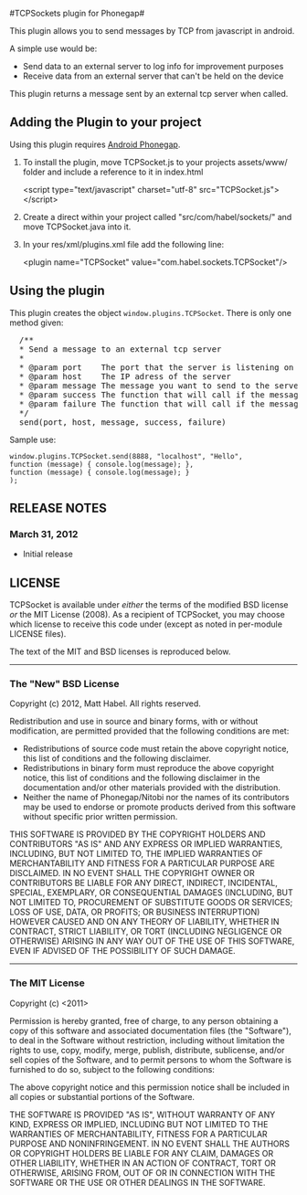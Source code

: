 #TCPSockets plugin for Phonegap#

This plugin allows you to send messages by TCP from javascript in android.

A simple use would be:
- Send data to an external server to log info for improvement purposes
- Receive data from an external server that can't be held on the device

This plugin returns a message sent by an external tcp server when called.

## Adding the Plugin to your project ##

Using this plugin requires [Android Phonegap](http://github.com/phonegap/phonegap-android).

1. To install the plugin, move TCPSocket.js to your projects assets/www/ folder and include a reference to it in index.html
    
    &lt;script type="text/javascript" charset="utf-8" src="TCPSocket.js"&gt;&lt;/script&gt;

2. Create a direct within your project called "src/com/habel/sockets/" and move TCPSocket.java into it.

3. In your res/xml/plugins.xml file add the following line:
    
    &lt;plugin name="TCPSocket" value="com.habel.sockets.TCPSocket"/&gt;

## Using the plugin ##

This plugin creates the object `window.plugins.TCPSocket`. There is only one method given:

<pre>
  /**
  * Send a message to an external tcp server
  * 
  * @param port    The port that the server is listening on
  * @param host    The IP adress of the server
  * @param message The message you want to send to the server
  * @param success The function that will call if the message is sent and received successfully.
  * @param failure The function that will call if the message is not sen and received successfully.
  */
  send(port, host, message, success, failure)
</pre>

Sample use:
    
    window.plugins.TCPSocket.send(8888, "localhost", "Hello", 
    function (message) { console.log(message); },
    function (message) { console.log(message); }
    );

## RELEASE NOTES ##

### March 31, 2012 ###

* Initial release


## LICENSE ##

TCPSocket is available under *either* the terms of the modified BSD license *or* the
MIT License (2008). As a recipient of TCPSocket, you may choose which
license to receive this code under (except as noted in per-module LICENSE
files).

The text of the MIT and BSD licenses is reproduced below. 

---

### The "New" BSD License

Copyright (c) 2012, Matt Habel.
All rights reserved.

Redistribution and use in source and binary forms, with or without
modification, are permitted provided that the following conditions are met:

  * Redistributions of source code must retain the above copyright notice, this
    list of conditions and the following disclaimer.
  * Redistributions in binary form must reproduce the above copyright notice,
    this list of conditions and the following disclaimer in the documentation
    and/or other materials provided with the distribution.
  * Neither the name of Phonegap/Nitobi nor the names of its contributors
    may be used to endorse or promote products derived from this software
    without specific prior written permission.

THIS SOFTWARE IS PROVIDED BY THE COPYRIGHT HOLDERS AND CONTRIBUTORS "AS IS" AND
ANY EXPRESS OR IMPLIED WARRANTIES, INCLUDING, BUT NOT LIMITED TO, THE IMPLIED
WARRANTIES OF MERCHANTABILITY AND FITNESS FOR A PARTICULAR PURPOSE ARE
DISCLAIMED.  IN NO EVENT SHALL THE COPYRIGHT OWNER OR CONTRIBUTORS BE LIABLE
FOR ANY DIRECT, INDIRECT, INCIDENTAL, SPECIAL, EXEMPLARY, OR CONSEQUENTIAL
DAMAGES (INCLUDING, BUT NOT LIMITED TO, PROCUREMENT OF SUBSTITUTE GOODS OR
SERVICES; LOSS OF USE, DATA, OR PROFITS; OR BUSINESS INTERRUPTION) HOWEVER
CAUSED AND ON ANY THEORY OF LIABILITY, WHETHER IN CONTRACT, STRICT LIABILITY,
OR TORT (INCLUDING NEGLIGENCE OR OTHERWISE) ARISING IN ANY WAY OUT OF THE USE
OF THIS SOFTWARE, EVEN IF ADVISED OF THE POSSIBILITY OF SUCH DAMAGE.

---

### The MIT License

Copyright (c) <2011> <Matt Habel>

 Permission is hereby granted, free of charge, to any person obtaining a copy
 of this software and associated documentation files (the "Software"), to deal
 in the Software without restriction, including without limitation the rights
 to use, copy, modify, merge, publish, distribute, sublicense, and/or sell
 copies of the Software, and to permit persons to whom the Software is
 furnished to do so, subject to the following conditions:

 The above copyright notice and this permission notice shall be included in
 all copies or substantial portions of the Software.

 THE SOFTWARE IS PROVIDED "AS IS", WITHOUT WARRANTY OF ANY KIND, EXPRESS OR
 IMPLIED, INCLUDING BUT NOT LIMITED TO THE WARRANTIES OF MERCHANTABILITY,
 FITNESS FOR A PARTICULAR PURPOSE AND NONINFRINGEMENT. IN NO EVENT SHALL THE
 AUTHORS OR COPYRIGHT HOLDERS BE LIABLE FOR ANY CLAIM, DAMAGES OR OTHER
 LIABILITY, WHETHER IN AN ACTION OF CONTRACT, TORT OR OTHERWISE, ARISING FROM,
 OUT OF OR IN CONNECTION WITH THE SOFTWARE OR THE USE OR OTHER DEALINGS IN
 THE SOFTWARE.
 

